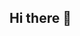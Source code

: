 ## Hi there 👋

<!--
**john6938/john6938** is a ✨ _special_ ✨ repository because its `README.md` (this file) appears on your GitHub profile.

# 👋 Hello, I'm John

I'm a corpus-computational linguist, researcher, and educator based in Japan.  
---

## 📊 GitHub Stats
![GitHub Stats](https://github-readme-stats.vercel.app/api?username=john6938&show_icons=true&theme=dark)

## 🔥 GitHub Streak
![GitHub Streak](https://github-readme-streak-stats.herokuapp.com/?user=john6938&theme=dark)

## 🧠 Top Languages
![Top Languages](https://github-readme-stats.vercel.app/api/top-langs/?username=john6938&layout=compact&theme=dark)

## 🏆 GitHub Trophies
![Trophies](https://github-profile-trophy.vercel.app/?username=john6938&theme=darkhub)

## 📈 Activity Graph
![Activity Graph](https://github-readme-activity-graph.cyclic.app/graph?username=john6938&theme=github-dark)

---

## 🧩 Badges
![Profile Views](https://komarev.com/ghpvc/?username=john6938&color=blue)
![Followers](https://img.shields.io/github/followers/john6938?label=Followers)
![Stars](https://img.shields.io/github/stars/john6938?label=Stars)


